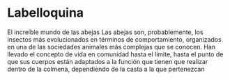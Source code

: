 # Labelloquina
El increíble mundo de las abejas
Las abejas son, probablemente, los insectos más evolucionados en términos de comportamiento, organizados en una de las sociedades animales más complejas que se conocen. Han llevado el concepto de vida en comunidad hasta el límite, hasta el punto de que sus cuerpos están adaptados a la función que tienen que realizar dentro de la colmena, dependiendo de la casta a la que pertenezcan

